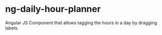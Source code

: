 # ng-daily-hour-planner
Angular JS Component that allows tagging the hours in a day by dragging labels.
